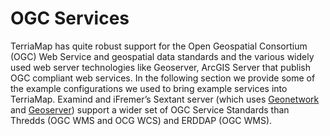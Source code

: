 # OGC Services

TerriaMap has quite robust support for the Open Geospatial Consortium
(OGC) Web Service and geospatial data standards and the various widely
used web server technologies like Geoserver, ArcGIS Server that publish
OGC compliant web services. In the following section we provide some of
the example configurations we used to bring example services into
TerriaMap. Examind and iFremer’s Sextant server (which uses
[Geonetwork](https://www.geonetwork-opensource.org/) and
[Geoserver](https://geoserver.org/)) support a wider set of OGC Service
Standards than Thredds (OGC WMS and OCG WCS) and ERDDAP (OGC WMS).